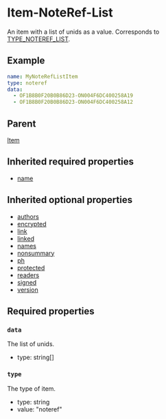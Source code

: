 <!--
   Copyright 2023 HCL America, Inc.

   Licensed under the Apache License, Version 2.0 (the "License"); you may not
   use this file except in compliance with the License. You may obtain a copy of
   the License at

       http://www.apache.org/licenses/LICENSE-2.0

   Unless required by applicable law or agreed to in writing, software
   distributed under the License is distributed on an "AS IS" BASIS, WITHOUT
   WARRANTIES OR CONDITIONS OF ANY KIND, either express or implied. See the
   License for the specific language governing permissions and limitations under
   the License.
-->

# Item-NoteRef-List

An item with a list of unids as a value. Corresponds to
[TYPE_NOTEREF_LIST](https://opensource.hcltechsw.com/domino-c-api-docs/reference/Symb/TYPE_xxx%20%5BNOTEREF_LIST%5D/).

## Example

```yaml
name: MyNoteRefListItem
type: noteref
data:
  - OF1B8B0F20B0B86D23-ON004F6DC400258A19
  - OF1B8B0F20B0B86D23-ON004F6DC400258A12
```

## Parent
[Item](./item-v1.md)

## Inherited required properties
* [name](./item-v1.md#name)

## Inherited optional properties
* [authors](./item-v1.md#authors)
* [encrypted](./item-v1.md#encrypted)
* [link](./item-v1.md#link)
* [linked](./item-v1.md#linked)
* [names](./item-v1.md#names)
* [nonsummary](./item-v1.md#nonsummary)
* [ph](./item-v1.md#ph)
* [protected](./item-v1.md#protected)
* [readers](./item-v1.md#readers)
* [signed](./item-v1.md#signed)
* [version](./item-v1.md#version)

## Required properties

### `data`
The list of unids.
* type: string[]

### `type`
The type of item.
* type: string
* value: "noteref"
